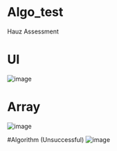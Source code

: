 # Algo_test
Hauz Assessment

# UI
![image](https://user-images.githubusercontent.com/73942198/158980037-a6ffd295-3955-44d8-8729-909f2468802c.png)

# Array
![image](https://user-images.githubusercontent.com/73942198/158980144-f9789067-dd0b-4025-a86b-ca2623957c9b.png)

#Algorithm (Unsuccessful)
![image](https://user-images.githubusercontent.com/73942198/158980465-983ac53b-a078-458a-9249-88902f7b635b.png)

